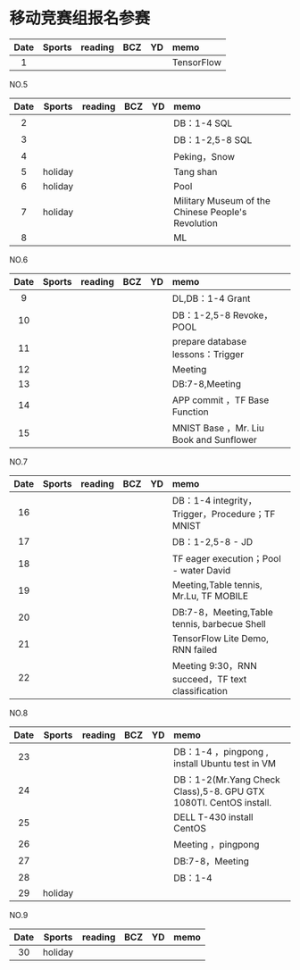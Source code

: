 # 移动竞赛组报名参赛

| Date  | Sports | reading | BCZ | YD | memo | 
| :---: | :---: | :---: | :---: | :---: | :--- | 
| 1 | |  |  |  | TensorFlow | 

NO.5

| Date  | Sports | reading | BCZ | YD | memo | 
| :---: | :---: | :---: | :---: | :---: | :--- | 
| 2 |  |  |  |  | DB：1-4 SQL | 
| 3 |  |  |  |  | DB：1-2,5-8 SQL | 
| 4 |  |  |  |  | Peking，Snow | 
| 5 | holiday |  |  |  | Tang shan | 
| 6 | holiday |  |  |  | Pool | 
| 7 | holiday |  |  |  | Military Museum of the Chinese People's Revolution | 
| 8 |  |  |  |  | ML | 

NO.6

| Date  | Sports | reading | BCZ | YD | memo | 
| :---: | :---: | :---: | :---: | :---: | :--- | 
| 9 |  |  |  |   | DL,DB：1-4 Grant |   
| 10 |  |  |  |  | DB：1-2,5-8 Revoke，POOL | 
| 11 |  |  |  |  | prepare database lessons：Trigger | 
| 12 |  |  |  |  | Meeting | 
| 13 |  |  |  |  | DB:7-8,Meeting | 
| 14 |  |  |  |  | APP commit ，TF Base Function | 
| 15 |  |  |  |  | MNIST Base ，Mr. Liu Book and Sunflower | 

NO.7

| Date  | Sports | reading | BCZ | YD | memo | 
| :---: | :---: | :---: | :---: | :---: | :--- | 
| 16 |  |  |  |  | DB：1-4 integrity，Trigger，Procedure；TF MNIST | 
| 17 |  |  |  |  | DB：1-2,5-8 - JD| 
| 18 |  |  |  |  | TF eager execution；Pool - water David | 
| 19 |  |  |  |  | Meeting,Table tennis, Mr.Lu, TF MOBILE| 
| 20 |  |  |  |  | DB:7-8，Meeting,Table tennis, barbecue Shell| 
| 21 |  |  |  |  | TensorFlow Lite Demo, RNN failed | 
| 22 |  |  |  |  | Meeting 9:30，RNN succeed，TF text classification | 

NO.8

| Date  | Sports | reading | BCZ | YD | memo | 
| :---: | :---: | :---: | :---: | :---: | :--- | 
| 23 |  |  |  |  | DB：1-4 ，pingpong , install Ubuntu test in VM| 
| 24 |  |  |  |  | DB：1-2(Mr.Yang Check Class),5-8. GPU GTX 1080TI. CentOS install. | 
| 25 |  |  |  |  | DELL T-430 install CentOS | 
| 26 |  |  |  |  | Meeting ，pingpong| 
| 27 |  |  |  |  | DB:7-8，Meeting | 
| 28 |  |  |  |  | DB：1-4 | 
| 29 | holiday |  |  |  |  |  

NO.9

| Date  | Sports | reading | BCZ | YD | memo | 
| :---: | :---: | :---: | :---: | :---: | :--- | 
| 30 | holiday |  |  |  |  | 

